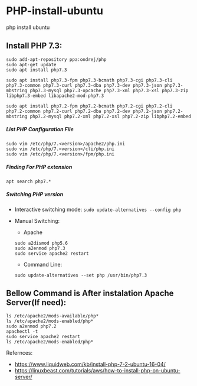 # PHP-install-ubuntu
php install ubuntu
    
Install PHP 7.3:
---------------------
    sudo add-apt-repository ppa:ondrej/php
    sudo apt-get update
    sudo apt install php7.3
    
    sudo apt install php7.3-fpm php7.3-bcmath php7.3-cgi php7.3-cli php7.3-common php7.3-curl php7.3-dba php7.3-dev php7.3-json php7.3-mbstring php7.3-mysql php7.3-opcache php7.3-xml php7.3-xsl php7.3-zip libphp7.3-embed libapache2-mod-php7.3
    
    sudo apt install php7.2-fpm php7.2-bcmath php7.2-cgi php7.2-cli php7.2-common php7.2-curl php7.2-dba php7.2-dev php7.2-json php7.2-mbstring php7.2-mysql php7.2-xml php7.2-xsl php7.2-zip libphp7.2-embed
    
   ##### List PHP Configuration File
    sudo vim /etc/php/7.<version>/apache2/php.ini
    sudo vim /etc/php/7.<version>/cli/php.ini
    sudo vim /etc/php/7.<version>/fpm/php.ini
    
   ##### Finding For PHP extension
    apt search php7.*
    
   ##### Switching PHP version
  - Interactive switching mode:
     ```sudo update-alternatives --config php```
  - Manual Switching:
     - Apache
     ```
     sudo a2dismod php5.6
     sudo a2enmod php7.3
     sudo service apache2 restart
     
     ```
        
     - Command Line:
     ```
     sudo update-alternatives --set php /usr/bin/php7.3
     ```

Bellow Command is After instalation Apache Server(If need):
-----------------------------------------------------------
    ls /etc/apache2/mods-available/php*
    ls /etc/apache2/mods-enabled/php*
    sudo a2enmod php7.2
    apachectl -t
    sudo service apache2 restart
    ls /etc/apache2/mods-enabled/php*

Refernces: 
- https://www.liquidweb.com/kb/install-php-7-2-ubuntu-16-04/
- https://linuxbeast.com/tutorials/aws/how-to-install-php-on-ubuntu-server/
